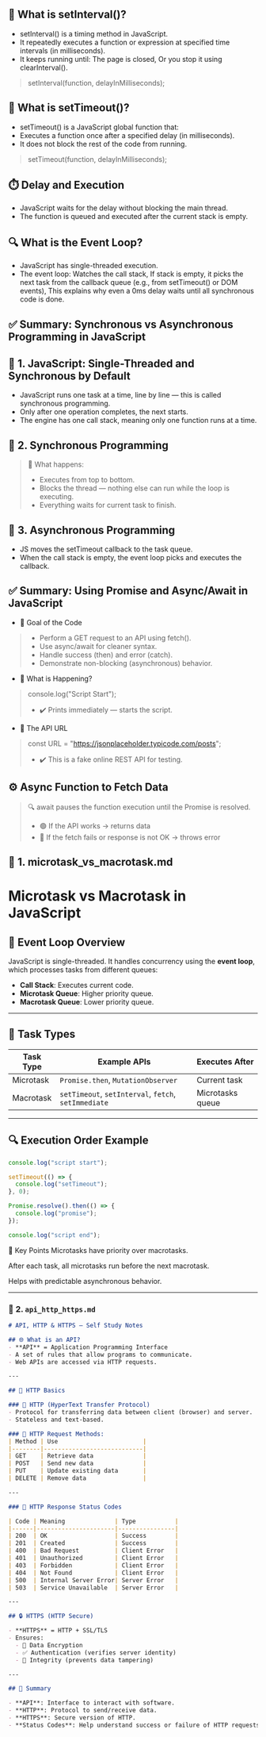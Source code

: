 ## 🔁 What is setInterval()?
- setInterval() is a timing method in JavaScript.
- It repeatedly executes a function or expression at specified time intervals (in milliseconds).
- It keeps running until: The page is closed, Or you stop it using clearInterval().
> setInterval(function, delayInMilliseconds);

## 🔹 What is setTimeout()?
- setTimeout() is a JavaScript global function that:
- Executes a function once after a specified delay (in milliseconds).
- It does not block the rest of the code from running.

> setTimeout(function, delayInMilliseconds);

## ⏱️ Delay and Execution
- JavaScript waits for the delay without blocking the main thread.
- The function is queued and executed after the current stack is empty.
## 🔍 What is the Event Loop?
- JavaScript has single-threaded execution.
- The event loop: Watches the call stack, If stack is empty, it picks the next task from the callback queue (e.g., from setTimeout() or DOM events), This explains why even a 0ms delay waits until all synchronous code is done.

## ✅ Summary: Synchronous vs Asynchronous Programming in JavaScript

## 🔹 1. JavaScript: Single-Threaded and Synchronous by Default
- JavaScript runs one task at a time, line by line — this is called synchronous programming.
- Only after one operation completes, the next starts.
- The engine has one call stack, meaning only one function runs at a time.

## 🔸 2. Synchronous Programming

> 🧠 What happens:
> - Executes from top to bottom.
> - Blocks the thread — nothing else can run while the loop is executing.
> - Everything waits for current task to finish.

## 🔸 3. Asynchronous Programming
- JS moves the setTimeout callback to the task queue.
- When the call stack is empty, the event loop picks and executes the callback.

## ✅ Summary: Using Promise and Async/Await in JavaScript
- 🔹 Goal of the Code
> - Perform a GET request to an API using fetch().
> - Use async/await for cleaner syntax.
> - Handle success (then) and error (catch).
> - Demonstrate non-blocking (asynchronous) behavior.

- 🧠 What is Happening?
> console.log("Script Start");
> - ✔️ Prints immediately — starts the script.

- 📡 The API URL
> const URL = "https://jsonplaceholder.typicode.com/posts";
> - ✔️ This is a fake online REST API for testing.

## ⚙️ Async Function to Fetch Data
> 🔍 await pauses the function execution until the Promise is resolved.
> - 🟢 If the API works → returns data
> - 🔴 If the fetch fails or response is not OK → throws error

## 📄 1. microtask_vs_macrotask.md
# Microtask vs Macrotask in JavaScript

## 🧠 Event Loop Overview
JavaScript is single-threaded. It handles concurrency using the **event loop**, which processes tasks from different queues:

- **Call Stack**: Executes current code.
- **Microtask Queue**: Higher priority queue.
- **Macrotask Queue**: Lower priority queue.

---

## 🔄 Task Types

| Task Type  | Example APIs                        | Executes After     |
|------------|-------------------------------------|--------------------|
| Microtask  | `Promise.then`, `MutationObserver`  | Current task       |
| Macrotask  | `setTimeout`, `setInterval`, `fetch`, `setImmediate` | Microtasks queue |

---

## 🔍 Execution Order Example

```javascript
console.log("script start");

setTimeout(() => {
  console.log("setTimeout");
}, 0);

Promise.resolve().then(() => {
  console.log("promise");
});

console.log("script end");
```
📌 Key Points
Microtasks have priority over macrotasks.

After each task, all microtasks run before the next macrotask.

Helps with predictable asynchronous behavior.


---

### 📄 **2. `api_http_https.md`**

```markdown
# API, HTTP & HTTPS – Self Study Notes

## 🌐 What is an API?
- **API** = Application Programming Interface
- A set of rules that allow programs to communicate.
- Web APIs are accessed via HTTP requests.

---

## 📡 HTTP Basics

### 📌 HTTP (HyperText Transfer Protocol)
- Protocol for transferring data between client (browser) and server.
- Stateless and text-based.

### 🔄 HTTP Request Methods:
| Method | Use                        |
|--------|----------------------------|
| GET    | Retrieve data              |
| POST   | Send new data              |
| PUT    | Update existing data       |
| DELETE | Remove data                |

---

### 🧾 HTTP Response Status Codes

| Code | Meaning              | Type           |
|------|----------------------|----------------|
| 200  | OK                   | Success        |
| 201  | Created              | Success        |
| 400  | Bad Request          | Client Error   |
| 401  | Unauthorized         | Client Error   |
| 403  | Forbidden            | Client Error   |
| 404  | Not Found            | Client Error   |
| 500  | Internal Server Error| Server Error   |
| 503  | Service Unavailable  | Server Error   |

---

## 🔒 HTTPS (HTTP Secure)

- **HTTPS** = HTTP + SSL/TLS
- Ensures:
  - 🔐 Data Encryption
  - ✅ Authentication (verifies server identity)
  - 🔄 Integrity (prevents data tampering)

---

## 📌 Summary

- **API**: Interface to interact with software.
- **HTTP**: Protocol to send/receive data.
- **HTTPS**: Secure version of HTTP.
- **Status Codes**: Help understand success or failure of HTTP requests.
